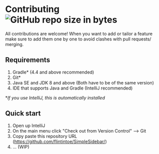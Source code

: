 # Contributing &nbsp; &nbsp; &nbsp; ![GitHub repo size in bytes](https://img.shields.io/github/repo-size/flintintoe/SimpleSidebar.svg?style=flat-square)

All contributions are welcome! When you want to add or tailor a feature make sure to add them one by one to avoid clashes with pull requests/ merging.

## Requirements
1. Gradle* (4.4 and above recommended)
2. Git*
3. Java SE and JDK 8 and above (Both have to be of the same version)
4. IDE that supports Java and Gradle (IntelliJ recommended)

\**If you use IntelliJ, this is automatically installed*
## Quick start
1. Open up IntelliJ
2. On the main menu click "Check out from Version Control" --> Git
3. Copy paste this repository URL (https://github.com/flintintoe/SimpleSidebar/)
4. ... (WIP)
